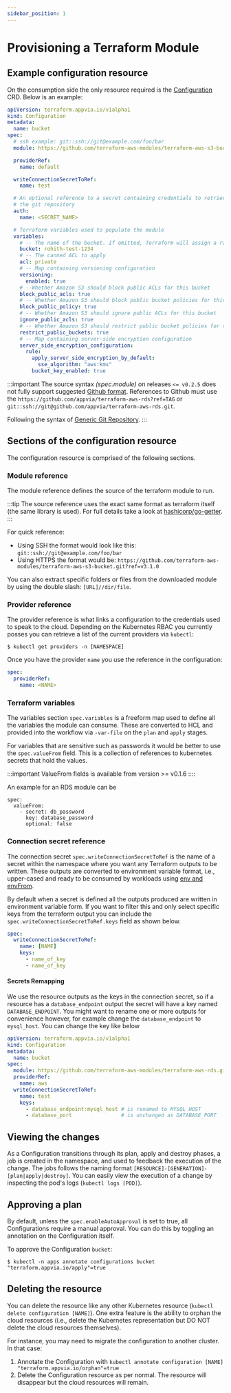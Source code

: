 ```yaml
---
sidebar_position: 1
---
```


# Provisioning a Terraform Module

## Example configuration resource

On the consumption side the only resource required is the [Configuration](../reference/configurations.terraform.appvia.io.md) CRD. Below is an example:

```yaml
apiVersion: terraform.appvia.io/v1alpha1
kind: Configuration
metadata:
  name: bucket
spec:
  # ssh example: git::ssh://git@example.com/foo/bar
  module: https://github.com/terraform-aws-modules/terraform-aws-s3-bucket.git?ref=v3.1.0

  providerRef:
    name: default

  writeConnectionSecretToRef:
    name: test

  # An optional reference to a secret containing credentials to retrieve
  # the git repository
  auth:
    name: <SECRET_NAME>

  # Terraform variables used to populate the module
  variables:
    # -- The name of the bucket. If omitted, Terraform will assign a random, unique name
    bucket: rohith-test-1234
    # -- The canned ACL to apply
    acl: private
    # -- Map containing versioning configuration
    versioning:
      enabled: true
    # --Whether Amazon S3 should block public ACLs for this bucket
    block_public_acls: true
    # -- Whether Amazon S3 should block public bucket policies for this bucket
    block_public_policy: true
    # -- Whether Amazon S3 should ignore public ACLs for this bucket
    ignore_public_acls: true
    # -- Whether Amazon S3 should restrict public bucket policies for this bucket
    restrict_public_buckets: true
    # -- Map containing server-side encryption configuration
    server_side_encryption_configuration:
      rule:
        apply_server_side_encryption_by_default:
          sse_algorithm: "aws:kms"
        bucket_key_enabled: true
```

:::important
The source syntax _(spec.module)_ on releases `<= v0.2.5` does not fully support suggested [Github format](https://www.terraform.io/language/modules/sources#github). References to Github must use the `https://github.com/appvia/terraform-aws-rds?ref=TAG` or `git::ssh://git@github.com/appvia/terraform-aws-rds.git`.

Following the syntax of [Generic Git Repository](https://www.terraform.io/language/modules/sources#generic-git-repository).
:::

## Sections of the configuration resource

The configuration resource is comprised of the following sections.

### Module reference

The module reference defines the source of the terraform module to run.

:::tip
The source reference uses the exact same format as terraform itself (the same library is used). For full details take a look at [hashicorp/go-getter](https://github.com/hashicorp/go-getter).
:::

For quick reference:
* Using SSH the format would look like this: `git::ssh://git@example.com/foo/bar`
* Using HTTPS the format would be: `https://github.com/terraform-aws-modules/terraform-aws-s3-bucket.git?ref=v3.1.0`

You can also extract specific folders or files from the downloaded module by using the double slash: `[URL]//dir/file`.

### Provider reference

The provider reference is what links a configuration to the credentials used to speak to the cloud. Depending on the Kubernetes RBAC you currently posses you can retrieve a list of the current providers via `kubectl`:

```shell
$ kubectl get providers -n [NAMESPACE]
```

Once you have the provider `name` you use the reference in the configuration:

```yaml
spec:
  providerRef:
    name: <NAME>
```

### Terraform variables

The variables section `spec.variables` is a freeform map used to define all the variables the module can consume. These are converted to HCL and provided into the workflow via `-var-file` on the `plan` and `apply` stages.

For variables that are sensitive such as passwords it would be better to use the `spec.valueFrom` field. This is a collection of references to kubernetes secrets that hold the values.

:::important
ValueFrom fields is available from version >= v0.1.6
::::

An example for an RDS module can be

```
spec:
  valueFrom:
    - secret: db_password
      key: database_password
      optional: false
```

### Connection secret reference

The connection secret `spec.writeConnectionSecretToRef` is the name of a secret within the namespace where you want any Terraform outputs to be written. These outputs are converted to environment variable format, i.e., upper-cased and ready to be consumed by workloads using [env and envFrom](https://kubernetes.io/docs/concepts/configuration/secret/#using-secrets-as-environment-variables).

By default when a secret is defined all the outputs produced are written in environment variable form. If you want to filter this and only select specific keys from the terraform output you can include the `spec.writeConnectionSecretToRef.keys` field as shown below.

```yaml
spec:
  writeConnectionSecretToRef:
    name: [NAME]
    keys:
      - name_of_key
      - name_of_key
```

#### Secrets Remapping

We use the resource outputs as the keys in the connection secret, so if a resource has a `database_endpoint` output the secret will have a key named `DATABASE_ENDPOINT`. You might want to rename one or more outputs for convenience however, for example change the `database_endpoint` to `mysql_host`. You can change the key like below

```yaml
apiVersion: terraform.appvia.io/v1alpha1
kind: Configuration
metadata:
  name: bucket
spec:
  module: https://github.com/terraform-aws-modules/terraform-aws-rds.git?ref=v3.1.0
  providerRef:
    name: aws
  writeConnectionSecretToRef:
    name: test
    keys:
      - database_endpoint:mysql_host # is renamed to MYSQL_HOST
      - database_port                # is unchanged as DATABASE_PORT
```

## Viewing the changes

As a Configuration transitions through its plan, apply and destroy phases, a job is created in the namespace, and used to feedback the execution of the change. The jobs follows the naming format `[RESOURCE]-[GENERATION]-[plan|apply|destroy]`. You can easily view the execution of a change by inspecting the pod's logs (`kubectl logs [POD]`).

## Approving a plan

By default, unless the `spec.enableAutoApproval` is set to true, all Configurations require a manual approval. You can do this by toggling an annotation on the Configuration itself.

To approve the Configuration `bucket`:

```shell
$ kubectl -n apps annotate configurations bucket "terraform.appvia.io/apply"=true
```

## Deleting the resource

You can delete the resource like any other Kubernetes resource (`kubectl delete configuration [NAME]`). One extra feature is the ability to orphan the cloud resources (i.e., delete the Kubernetes representation but DO NOT delete the cloud resources themselves).

For instance, you may need to migrate the configuration to another cluster. In that case:

1. Annotate the Configuration with `kubectl annotate configuration [NAME] "terraform.appvia.io/orphan"=true`
2. Delete the Configuration resource as per normal. The resource will disappear but the cloud resources will remain.
